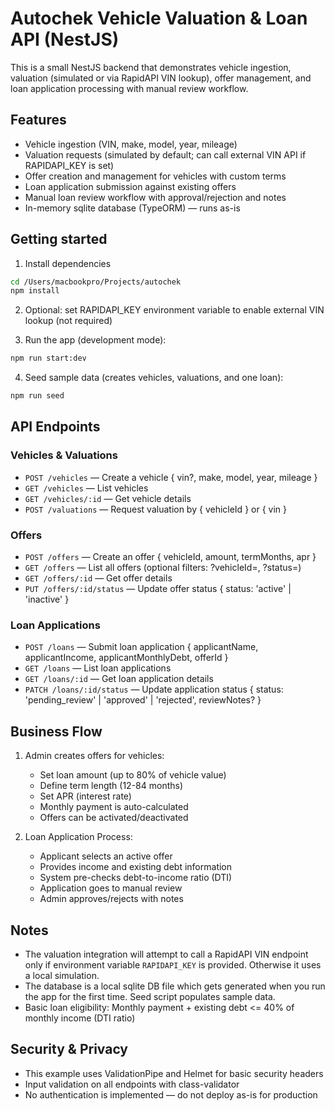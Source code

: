 # Autochek Vehicle Valuation & Loan API (NestJS)

This is a small NestJS backend that demonstrates vehicle ingestion, valuation (simulated or via RapidAPI VIN lookup), offer management, and loan application processing with manual review workflow.

## Features

- Vehicle ingestion (VIN, make, model, year, mileage)
- Valuation requests (simulated by default; can call external VIN API if RAPIDAPI_KEY is set)
- Offer creation and management for vehicles with custom terms
- Loan application submission against existing offers
- Manual loan review workflow with approval/rejection and notes
- In-memory sqlite database (TypeORM) — runs as-is

## Getting started

1. Install dependencies

```bash
cd /Users/macbookpro/Projects/autochek
npm install
```

2. Optional: set RAPIDAPI_KEY environment variable to enable external VIN lookup (not required)

3. Run the app (development mode):

```bash
npm run start:dev
```

4. Seed sample data (creates vehicles, valuations, and one loan):

```bash
npm run seed
```

## API Endpoints

### Vehicles & Valuations

- `POST /vehicles` — Create a vehicle { vin?, make, model, year, mileage }
- `GET /vehicles` — List vehicles
- `GET /vehicles/:id` — Get vehicle details
- `POST /valuations` — Request valuation by { vehicleId } or { vin }

### Offers

- `POST /offers` — Create an offer { vehicleId, amount, termMonths, apr }
- `GET /offers` — List all offers (optional filters: ?vehicleId=, ?status=)
- `GET /offers/:id` — Get offer details
- `PUT /offers/:id/status` — Update offer status { status: 'active' | 'inactive' }

### Loan Applications

- `POST /loans` — Submit loan application { applicantName, applicantIncome, applicantMonthlyDebt, offerId }
- `GET /loans` — List loan applications
- `GET /loans/:id` — Get loan application details
- `PATCH /loans/:id/status` — Update application status { status: 'pending_review' | 'approved' | 'rejected', reviewNotes? }

## Business Flow

1. Admin creates offers for vehicles:
   - Set loan amount (up to 80% of vehicle value)
   - Define term length (12-84 months)
   - Set APR (interest rate)
   - Monthly payment is auto-calculated
   - Offers can be activated/deactivated

2. Loan Application Process:
   - Applicant selects an active offer
   - Provides income and existing debt information
   - System pre-checks debt-to-income ratio (DTI)
   - Application goes to manual review
   - Admin approves/rejects with notes

## Notes

- The valuation integration will attempt to call a RapidAPI VIN endpoint only if environment variable `RAPIDAPI_KEY` is provided. Otherwise it uses a local simulation.
- The database is a local sqlite DB file which gets generated when you run the app for the first time. Seed script populates sample data.
- Basic loan eligibility: Monthly payment + existing debt <= 40% of monthly income (DTI ratio)

## Security & Privacy

- This example uses ValidationPipe and Helmet for basic security headers
- Input validation on all endpoints with class-validator
- No authentication is implemented — do not deploy as-is for production
